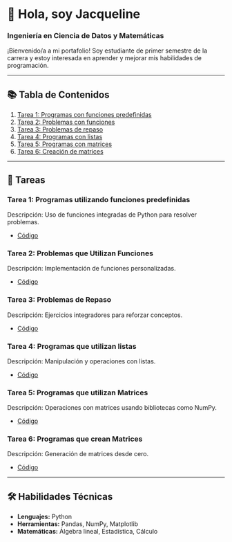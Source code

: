 # 👋 Hola, soy Jacqueline
### Ingeniería en Ciencia de Datos y Matemáticas

¡Bienvenido/a a mi portafolio! Soy estudiante de primer semestre de la carrera y estoy interesada en aprender y mejorar mis habilidades de programación.

---

## 📚 Tabla de Contenidos
1. [Tarea 1: Programas con funciones predefinidas](https://github.com/jacquigv-3/Tarea-1-Funciones-predefinidas/tree/main)
2. [Tarea 2: Problemas con funciones](https://github.com/jacquigv-3/Tarea-2-Problemas-que-Utilizan-Funciones)
3. [Tarea 3: Problemas de repaso](#tarea-3)
4. [Tarea 4: Programas con listas](#tarea-4)
5. [Tarea 5: Programas con matrices](#tarea-5)
6. [Tarea 6: Creación de matrices](#tarea-6)

---

## 📂 Tareas

### Tarea 1: Programas utilizando funciones predefinidas
Descripción: Uso de funciones integradas de Python para resolver problemas.
- [Código](https://github.com/jacquigv-3/Tarea-1-Funciones-predefinidas/blob/main/Tarea_1_Programas_utilizando_funciones_predefinidas.ipynb)

### Tarea 2: Problemas que Utilizan Funciones
Descripción: Implementación de funciones personalizadas.
- [Código](https://github.com/jacquigv-3/Tarea-2-Problemas-que-Utilizan-Funciones/blob/main/Tarea_2_Problemas_que_Utilizan_Funciones.ipynb)

### Tarea 3: Problemas de Repaso
Descripción: Ejercicios integradores para reforzar conceptos.
- [Código](https://github.com/tu-usuario/tu-repo-tarea3)

### Tarea 4: Programas que utilizan listas
Descripción: Manipulación y operaciones con listas.
- [Código](https://github.com/tu-usuario/tu-repo-tarea4)

### Tarea 5: Programas que utilizan Matrices
Descripción: Operaciones con matrices usando bibliotecas como NumPy.
- [Código](https://github.com/tu-usuario/tu-repo-tarea5)

### Tarea 6: Programas que crean Matrices
Descripción: Generación de matrices desde cero.
- [Código](https://github.com/tu-usuario/tu-repo-tarea6)

---

## 🛠 Habilidades Técnicas
- **Lenguajes:** Python
- **Herramientas:** Pandas, NumPy, Matplotlib
- **Matemáticas:** Álgebra lineal, Estadística, Cálculo

